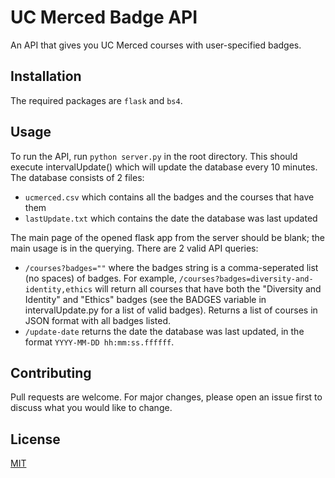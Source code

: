 # UC Merced Badge API
An API that gives you UC Merced courses with user-specified badges.

## Installation
The required packages are `flask` and `bs4`.

## Usage
To run the API, run `python server.py` in the root directory. This should execute intervalUpdate() which will update the database every 10 minutes. The database consists of 2 files: 
- `ucmerced.csv` which contains all the badges and the courses that have them
- `lastUpdate.txt` which contains the date the database was last updated

The main page of the opened flask app from the server should be blank; the main usage is in the querying. There are 2 valid API queries:
- `/courses?badges=""` where the badges string is a comma-seperated list (no spaces) of badges. For example, `/courses?badges=diversity-and-identity,ethics` will return all courses that have both the "Diversity and Identity" and "Ethics" badges (see the BADGES variable in intervalUpdate.py for a list of valid badges). Returns a list of courses in JSON format with all badges listed.
- `/update-date` returns the date the database was last updated, in the format `YYYY-MM-DD hh:mm:ss.ffffff`.

## Contributing
Pull requests are welcome. For major changes, please open an issue first to discuss what you would like to change.

## License
[MIT](https://choosealicense.com/licenses/mit/)
